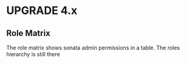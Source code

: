 UPGRADE 4.x
===========

## Role Matrix
 The role matrix shows sonata admin permissions in a table. The roles hierarchy is still there